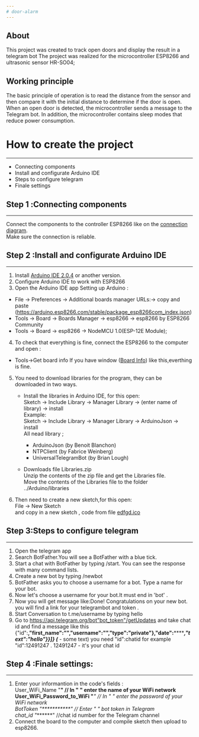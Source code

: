 ```yaml
---
# door-alarm
---
```

## About
This project was created to track open doors and display the result in a telegram bot 
The project was realized for the microcontroller ESP8266 and ultrasonic sensor HR-SO04;
## Working principle 
The basic principle of operation is to read the distance from the sensor and then compare it with the initial 
distance to determine if the door is open. When an open door is detected, the microcontroller sends a message to the Telegram bot. 
In addition, the microcontroller contains sleep modes that reduce power consumption.

# How to create the project 
---
* Сonnecting components
* Install and configurate Arduino IDE
* Steps to configure telegram 
* Finale settings
## Step 1 :Сonnecting components
---
Connect the components to the controller ESP8266 like on the [connection diagram](https://github.com/Malinka0-0/door-alarm/blob/main/%D1%81%D1%85%D0%B5%D0%BC%D0%B0.png). <br>
Make sure the connection is reliable.
## Step 2 :Install and configurate Arduino IDE
---
1. Install [Arduino IDE 2.0.4](https://www.arduino.cc/en/software) or another version.
2. Configure Arduino IDE to work with ESP8266 
3. Open the Arduino IDE app 
Setting up Arduino :
-  File -> Preferences -> Additional boards manager URLs:-> copy and paste (https://arduino.esp8266.com/stable/package_esp8266com_index.json)
-  Tools -> Board -> Boards Manager -> esp8266 -> esp8266 by ESP8266 Community
-  Tools -> Board -> esp8266 -> NodeMCU 1.0(ESP-12E Module);

4. To check that everything is fine, connect the ESP8266 to the computer  and open : 
- Tools->Get board info 
If you have window ([Board Info](https://s4scoding.com/images/arduino-genuino-uno-board-info-800x400.jpg)) like this,everthing is fine. <br> 
5. You need to download libraries for the program, they can be downloaded in two ways. 
   - Install the libraries in Arduino IDE, for this open: <br>
Sketch -> Include Library -> Manager Library -> (enter name of library) -> install <br>
Example:<br>
Sketch -> Include Library -> Manager Library -> ArduinoJson -> install <br>
All nead library ;<br>
       - ArduinoJson (by Benoit Blanchon)
       - NTPClient (by Fabrice Weinberg)
       - UniversalTelegramBot (by Brian Lough)
   
    - Downloads file Libraries.zip <br>
Unzip the contents of the zip file and get the Libraries file.<br>
Move the contents of the Libraries file to the folder ../Arduino/libraries

6. Then need to create a new sketch,for this open:<br>
File -> New Sketch <br>
and copy in a new sketch , code from file [edfgd.ico](https://github.com/Malinka0-0/door-alarm/blob/main/edfgd.ino)<br>

## Step 3:Steps to configure telegram 
---
1. Open the telegram app 
2. Search BotFather.You will see a BotFather with a blue tick.
3. Start a chat with BotFather by typing /start. You can see the response with many command lists.
4. Create a new bot by typing /newbot
5. BotFather asks you to choose a username for a bot. Type a name for your bot.
6. Now let's choose a username for your bot.It must end in 'bot' .
7. Now you will get message like:Done! Congratulations on your new bot. you will find a link for your telegrambot and token .
8. Start Conversation to t.me/username by typing hello  
9. Go to https://api.telegram.org/bot"bot_token"/getUpdates and take chat id and find a message like this
{"id":********,"first_name":"**************","username":"********","type":"private"},"date":***********,"text":"hello"}}]} (***** - some text)
you need "id":chatid for example "id":12491247 . 12491247 - it's your chat id
  
## Step 4 :Finale settings:
---
 1. Enter your informantion in the code's fields :<br>
 User_WiFi_Name "******"  // In " " enter the name of your WiFi network<br>
 User_WiFi_Password_to_WiFi "*******" //  In " " enter the password of your WiFi network <br>
 BotToken "***********" // Enter " " bot token in Telegram <br>
 chat_id  "*******" //chat id number for the Telegram channel
2. Connect the board to the computer and compile sketch then upload to esp8266. 

